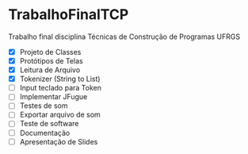 # TrabalhoFinalTCP
Trabalho final disciplina Técnicas de Construção de Programas UFRGS


 * [x] Projeto de Classes 
 * [x] Protótipos de Telas
 * [x] Leitura de Arquivo
 * [x] Tokenizer (String to List)
 * [ ] Input teclado para Token
 * [ ] Implementar JFugue
 * [ ] Testes de som
 * [ ] Exportar arquivo de som
 * [ ] Teste de software
 * [ ] Documentação
 * [ ] Apresentação de Slides
